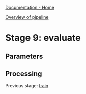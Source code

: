 [Documentation - Home](index.md)

[Overview of pipeline](03_pipeline.md)

# Stage 9: evaluate



## Parameters

## Processing

Previous stage: [train](stages/08_train.md)
